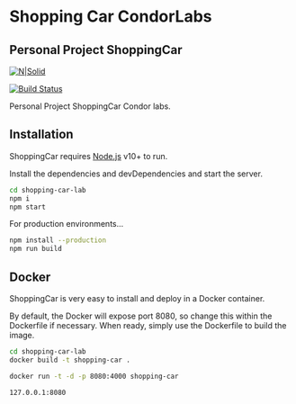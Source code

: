 # Shopping Car CondorLabs
## Personal Project ShoppingCar 

[![N|Solid](https://c.na211.content.force.com/servlet/servlet.ImageServer?id=0150h0000056P9rAAE&oid=00DE0000000c48tMAA)](https://condorlabs.io)

[![Build Status](https://travis-ci.org/joemccann/dillinger.svg?branch=master)](https://condorlabs.io)

Personal Project ShoppingCar Condor labs.

## Installation

ShoppingCar requires [Node.js](https://nodejs.org/) v10+ to run.

Install the dependencies and devDependencies and start the server.

```sh
cd shopping-car-lab
npm i
npm start
```

For production environments...

```sh
npm install --production
npm run build
```

## Docker

ShoppingCar is very easy to install and deploy in a Docker container.

By default, the Docker will expose port 8080, so change this within the
Dockerfile if necessary. When ready, simply use the Dockerfile to
build the image.

```sh
cd shopping-car-lab
docker build -t shopping-car .
```
```sh
docker run -t -d -p 8080:4000 shopping-car
```

```sh
127.0.0.1:8080
```

